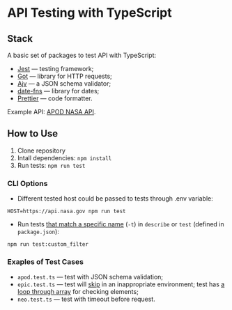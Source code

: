 # API Testing with TypeScript

## Stack

A basic set of packages to test API with TypeScript:

- [Jest](https://jestjs.io) — testing framework;
- [Got](https://github.com/sindresorhus/got) — library for HTTP requests;
- [Ajv](https://ajv.js.org) — a JSON schema validator;
- [date-fns](https://date-fns.org) — library for dates;
- [Prettier](https://prettier.io) — code formatter.

Example API: [APOD NASA API](https://api.nasa.gov).

## How to Use

1. Clone repository
2. Intall dependencies: `npm install`
2. Run tests: `npm run test`

### CLI Options

- Different tested host could be passed to tests through .env variable:

`HOST=https://api.nasa.gov npm run test`

- Run tests [that match a specific name](https://jestjs.io/docs/cli#running-from-the-command-line) (`-t`) in `describe` or `test` (defined in `package.json`):

`npm run test:custom_filter`

### Exaples of Test Cases

- `apod.test.ts` — test with JSON schema validation;
- `epic.test.ts` — test will [skip](https://jestjs.io/docs/api#describeskipname-fn) in an inappropriate environment; test has [a loop through array](https://developer.mozilla.org/en-US/docs/Web/JavaScript/Reference/Global_Objects/Array/forEach) for checking elements;
- `neo.test.ts` — test with timeout before request.
